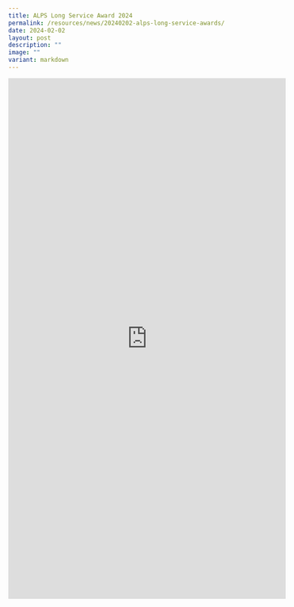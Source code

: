 ```yaml
---
title: ALPS Long Service Award 2024
permalink: /resources/news/20240202-alps-long-service-awards/
date: 2024-02-02
layout: post
description: ""
image: ""
variant: markdown
---
```

<iframe allow="autoplay; clipboard-write; encrypted-media; picture-in-picture; web-share" allowfullscreen="true" frameborder="0" scrolling="no" style="border:none;overflow:hidden" height="1050" width="560" src="https://www.facebook.com/plugins/post.php?href=https%3A%2F%2Fwww.facebook.com%2Falpshealthcaresupplychain%2Fposts%2Fpfbid02CzYzDeW6LNKpWjhp7zrE2fhP2RRHHb8Xcqjac3Ma5cZsH4CaF71ZvttUR4EkQznGl&amp;width=560&amp;show_text=true&amp;height=813&amp;appId"></iframe>